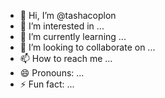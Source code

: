 - 👋 Hi, I’m @tashacoplon
- 👀 I’m interested in ...
- 🌱 I’m currently learning ...
- 💞️ I’m looking to collaborate on ...
- 📫 How to reach me ...
- 😄 Pronouns: ...
- ⚡ Fun fact: ...

<!---
tashacoplon/tashacoplon is a ✨ special ✨ repository because its `README.md` (this file) appears on your GitHub profile.
You can click the Preview link to take a look at your changes.
--->
